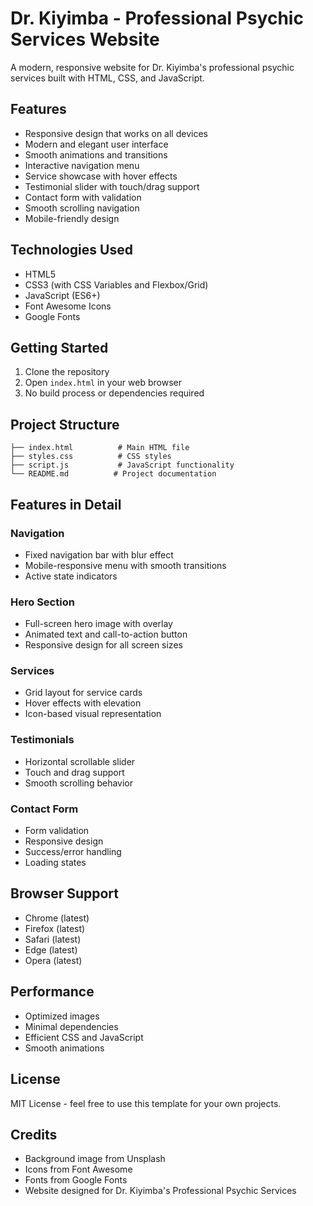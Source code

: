 # Dr. Kiyimba - Professional Psychic Services Website

A modern, responsive website for Dr. Kiyimba's professional psychic services built with HTML, CSS, and JavaScript.

## Features

- Responsive design that works on all devices
- Modern and elegant user interface
- Smooth animations and transitions
- Interactive navigation menu
- Service showcase with hover effects
- Testimonial slider with touch/drag support
- Contact form with validation
- Smooth scrolling navigation
- Mobile-friendly design

## Technologies Used

- HTML5
- CSS3 (with CSS Variables and Flexbox/Grid)
- JavaScript (ES6+)
- Font Awesome Icons
- Google Fonts

## Getting Started

1. Clone the repository
2. Open `index.html` in your web browser
3. No build process or dependencies required

## Project Structure

```
├── index.html          # Main HTML file
├── styles.css          # CSS styles
├── script.js           # JavaScript functionality
└── README.md          # Project documentation
```

## Features in Detail

### Navigation
- Fixed navigation bar with blur effect
- Mobile-responsive menu with smooth transitions
- Active state indicators

### Hero Section
- Full-screen hero image with overlay
- Animated text and call-to-action button
- Responsive design for all screen sizes

### Services
- Grid layout for service cards
- Hover effects with elevation
- Icon-based visual representation

### Testimonials
- Horizontal scrollable slider
- Touch and drag support
- Smooth scrolling behavior

### Contact Form
- Form validation
- Responsive design
- Success/error handling
- Loading states

## Browser Support

- Chrome (latest)
- Firefox (latest)
- Safari (latest)
- Edge (latest)
- Opera (latest)

## Performance

- Optimized images
- Minimal dependencies
- Efficient CSS and JavaScript
- Smooth animations

## License

MIT License - feel free to use this template for your own projects.

## Credits

- Background image from Unsplash
- Icons from Font Awesome
- Fonts from Google Fonts
- Website designed for Dr. Kiyimba's Professional Psychic Services 